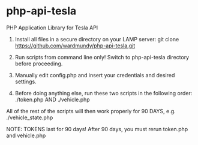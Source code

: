 # php-api-tesla
PHP Application Library for Tesla API

1. Install all files in a secure directory on your LAMP server: git clone https://github.com/wardmundy/php-api-tesla.git

2. Run scripts from command line only! Switch to php-api-tesla directory before proceeding.

3. Manually edit config.php and insert your credentials and desired settings.

4. Before doing anything else, run these two scripts in the following order: ./token.php AND ./vehicle.php

All of the rest of the scripts will then work properly for 90 DAYS, 
e.g. ./vehicle_state.php

NOTE: TOKENS last for 90 days! After 90 days, you must rerun token.php and vehicle.php
